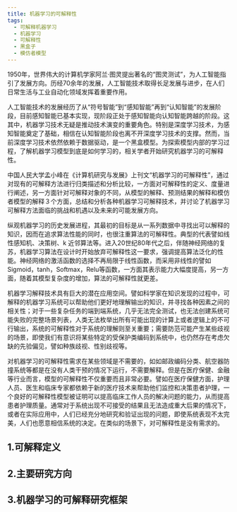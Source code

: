 ```yaml
---
title: 机器学习的可解释性
tags:
  - 可解释机器学习
  - 机器学习
  - 可解释性
  - 黑盒子
  - 模仿者模型
---
```


1950年，世界伟大的计算机学家阿兰·图灵提出著名的“图灵测试”，为人工智能指引了发展方向。历经70余年的发展，人工智能技术取得长足发展与进步，在人们日常生活与工业自动化领域发挥着重要作用。

人工智能技术的发展经历了从“符号智能”到“感知智能”再到“认知智能”的发展阶段，目前感知智能已基本实现，现阶段正处于感知智能向认知智能跨越的阶段。这其中，机器学习技术无疑是推动技术演变的重要角色。特别是深度学习技术，为感知智能奠定了基础，相信在认知智能阶段也离不开深度学习技术的支撑。然而，当前深度学习技术依然依赖于数据驱动，是一个黑盒模型。为探索模型内部的学习过程，了解机器学习模型到底是如何学习的，相关学者开始研究机器学习的可解释性。

中国人民大学孟小峰在《计算机研究与发展》上刊文“机器学习的可解释性”，通过对现有的可解释方法进行归类描述和分析比较，一方面对可解释性的定义、度量进行阐述，另一方面针对可解释对象的不同，从模型的解释、预测结果的解释和模仿者模型的解释３个方面，总结和分析各种机器学习可解释技术，并讨论了机器学习可解释方法面临的挑战和机遇以及未来的可能发展方向。

纵观机器学习的历史发展进程，其最初的目标是从一系列数据中寻找出可以解释的知识，因而在追求算法性能的同时，也很注重算法的可解释性。典型的代表譬如线性感知机、决策树、k 近邻算法等。进入20世纪80年代之后，伴随神经网络的复苏，机器学习算法在设计时开始放弃可解释性这一要求，强调提高算法泛化的性能。神经网络的激活函数的选择不再局限于线性函数，而采用非线性的譬如Sigmoid，tanh，Softmax，Relu等函数，一方面其表示能力大幅度提高，另一方面，随着其模型复杂度的增加，算法的可解释性就更差。

机器学习解释技术具有巨大的潜在应用空间。譬如科学家在知识发现的过程中，可解释的机器学习系统可以帮助他们更好地理解输出的知识，并寻找各种因素之间的相关性；对于一些复杂任务的端到端系统，几乎无法完全测试，也无法创建系统可能失败的完整场景列表，人类无法枚举出所有可能出现的计算上或者逻辑上的不可行输出，系统的可解释性对于系统的理解则至关重要；需要防范可能产生某些歧视的场景，即使我们有意识将某些特定的受保护类编码到系统中，也仍然存在考虑欠缺的先验偏见，譬如种族歧视、性别歧视等。

对机器学习的可解释性需求在某些领域是不需要的，如如邮政编码分类、航空器防撞系统等都是在没有人类干预的情况下运行，不需要解释。但是在医疗保健、金融等行业而言，模型的可解释性不仅重要而且非常必要。譬如在医疗保健方面，护理人员、医生和临床专家都依赖于新的医疗技术来帮助他们监控和决策患者护理，一个良好的可解释性模型被证明可以提高临床工作人员的解决问题的能力，从而提高患者护理质量。通常对于系统出现不可接受的结果且无法造成重大后果的情况下，或者在实际应用中，人们已经充分地研究和验证出现的问题，即使系统表现不太完美，人们也愿意相信系统的决定。在类似的场景下，对可解释性是没有需求的。

## 1.可解释定义
## 2.主要研究方向
## 3.机器学习的可解释研究框架